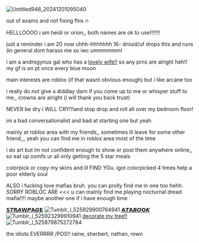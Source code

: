 ![Untitled946_20241201095040](https://github.com/user-attachments/assets/70ce2c0a-d3ff-467a-bfac-39c3cde3ec0a)

out of exams and not fixing fhis 🔥

HELLLOOOO i am heidi or orion,, both names are ok to use!!!!!!!

just a reminder i am 20 now uhhh-hhhhhhh 16- dniuid/uf drops this and runs (in general dont harass me so iwc ummmmmm!

i am a androgynus gal who has a [lovely wife!!](https://github.com/A-HUMANS-TOUCH) so any prns are alright heh!! my gf is on pt once every blue moon

main interests are roblox (if that wasnt obvious enough) but i like arcane too

i really do not give a diddlay darn if you come up to me or whisper stuff to me,, crowns are alright (i will thank you back trust)

NEVER be dry i WILL CRY!!!and stop drop and roll all over my bedroom floor! 

im a bad conversationalist and bad at starting one but yeah

mainly at roblox area with my friends,, sometimes ill leave for some other friend,,, yeah you can find me in roblox area most of the time

i do art but im not confident enough to show or post them anywhere online,, so eat up oomfs ur all only getting the 5 star meals

colorpick or copy my skins and ill FIND YOu. igot colorpicked 4 times help a poor elderly soul

ALSO i fucking love mafias bruh. you can prolly find me in one too hehh.  SORRY ROBLOC ARE <<< u can mainly find me playing nocturnal dread mafia!!!! maybe another one if i have enough time

[𝗦𝙏𝗥𝘼𝗪𝙋𝗔𝙂𝗘](https://sirmeiggle.straw.page) ![Tumblr_l_525929900764941](https://github.com/user-attachments/assets/6984bc23-9731-45a8-baea-b022190f60e4) 
[𝗔𝙏𝗔𝘽𝙊𝗢𝙆](https://distinctfuture.atabook.org/) ![Tumblr_l_525923299910941](https://github.com/user-attachments/assets/fb5ee79b-514c-40b2-8bcd-887fc8c7fe24)
[decorate my tree!!](https://decomytree.com/home?hashedId=qNJamOesn5lf)![Tumblr_l_525879875272784](https://github.com/user-attachments/assets/9af46287-f92d-4a93-a69c-2ab603e81bf2)

the idiots EVERRRR /POS!! 
raine, sherbert, nathan, rown
